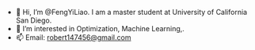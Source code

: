 - 👋 Hi, I’m @FengYiLiao. I am a master student at University of California San Diego.
- 👀 I’m interested in Optimization, Machine Learning,.
- 📫 Email: robert147456@gmail.com

<!---
FengYiLiao/FengYiLiao is a ✨ special ✨ repository because its `README.md` (this file) appears on your GitHub profile.
You can click the Preview link to take a look at your changes.
--->
